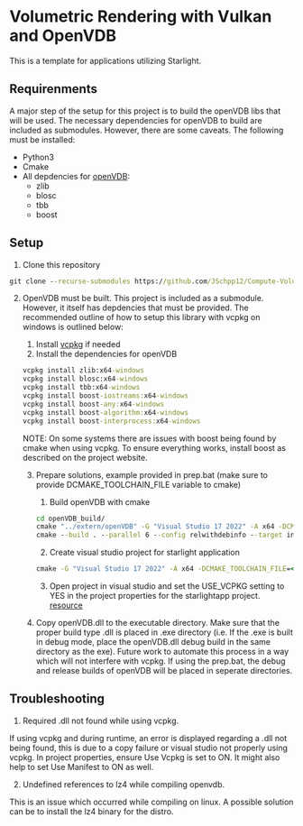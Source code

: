 # Volumetric Rendering with Vulkan and OpenVDB

This is a template for applications utilizing Starlight.

## Requirenments

A major step of the setup for this project is to build the openVDB libs that will be used. The necessary dependencies for openVDB to build are included as submodules. However, there are some caveats.
The following must be installed:

- Python3
- Cmake
- All depdencies for [openVDB](https://www.openvdb.org/documentation/doxygen/dependencies.html):
  - zlib
  - blosc
  - tbb
  - boost

## Setup

1. Clone this repository

```cmd
git clone --recurse-submodules https://github.com/JSchpp12/Compute-Volumetrics.git
```

2. OpenVDB must be built. This project is included as a submodule. However, it itself has depdencies that must be provided. The recommended outline of how to setup this library with vcpkg on windows is outlined below:
    1. Install [vcpkg](https://vcpkg.io/en/) if needed
    2. Install the dependencies for openVDB

    ```cmd
    vcpkg install zlib:x64-windows
    vcpkg install blosc:x64-windows
    vcpkg install tbb:x64-windows
    vcpkg install boost-iostreams:x64-windows
    vcpkg install boost-any:x64-windows
    vcpkg install boost-algorithm:x64-windows
    vcpkg install boost-interprocess:x64-windows
    ```

    NOTE: On some systems there are issues with boost being found by cmake when using vcpkg. To ensure everything works, install boost as described on the project website.

    3. Prepare solutions, example provided in prep.bat (make sure to provide DCMAKE_TOOLCHAIN_FILE variable to cmake)
        1. Build openVDB with cmake

        ```cmd
        cd openVDB_build/
        cmake "../extern/openVDB" -G "Visual Studio 17 2022" -A x64 -DCMAKE_TOOLCHAIN_FILE=<TOOLCHAIN_PATH> -DCMAKE_INSTALL_PREFIX=<WHERE_INSTALL> -DUSE_EXPLICIT_INSTANTIATIONS=OFF -DOPENVDB_CORE_STATIC=OFF
        cmake --build . --parallel 6 --config relwithdebinfo --target install
        ```

        2. Create visual studio project for starlight application

        ```cmd
        cmake -G "Visual Studio 17 2022" -A x64 -DCMAKE_TOOLCHAIN_FILE=<TOOLCHAIN_PATH> .
        ```

        3. Open project in visual studio and set the USE_VCPKG setting to YES in the project properties for the starlightapp project. [resource](https://devblogs.microsoft.com/cppblog/vcpkg-is-now-included-with-visual-studio/)
    4. Copy openVDB.dll to the executable directory. Make sure that the proper build type .dll is placed in .exe directory (i.e. If the .exe is built in debug mode, place the openVDB.dll debug build in the same directory as the exe). Future work to automate this process in a way which will not interfere with vcpkg. If using the prep.bat, the debug and release builds of openVDB will be placed in seperate directories.

## Troubleshooting

1. Required .dll not found while using vcpkg.

If using vcpkg and during runtime, an error is displayed regarding a .dll not being found, this is due to a copy failure or visual studio not properly using vcpkg. In project properties, ensure Use Vcpkg is set to ON. It might also help to set Use Manifest to ON as well.

2. Undefined references to lz4 while compiling openvdb.

This is an issue which occurred while compiling on linux. A possible solution can be to install the lz4 binary for the distro. 